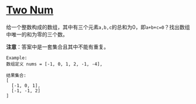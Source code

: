 # [Two Num](https://leetcode.com/problems/two-sum)
给一个整数构成的数组，其中有三个元素`a,b,c`的总和为0，即`a+b+c=0`？找出数组中唯一的和为零的三个数。

**注意**：答案中是一套集合且其中不能有重复。
```
Example:
数组定义 nums = [-1, 0, 1, 2, -1, -4],

结果集合:
[
  [-1, 0, 1],
  [-1, -1, 2]
]
```